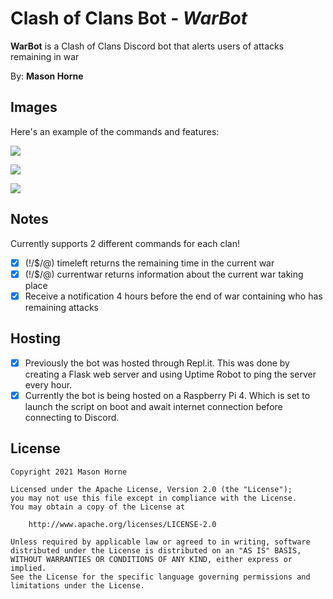 # Clash of Clans Bot - *WarBot*

**WarBot** is a Clash of Clans Discord bot that alerts users of attacks remaining in war

By: **Mason Horne**

## Images

Here's an example of the commands and features:

![](https://i.imgur.com/1QT8ySg.png)

![](https://i.imgur.com/7vOUT9M.png)

![](https://i.imgur.com/MgBFUJW.png)




## Notes

Currently supports 2 different commands for each clan!
- [x] (!/$/@) timeleft returns the remaining time in the current war
- [x] (!/$/@) currentwar returns information about the current war taking place
- [x] Receive a notification 4 hours before the end of war containing who has remaining attacks

## Hosting

- [x] Previously the bot was hosted through Repl.it. This was done by creating a Flask web server and using Uptime Robot to ping the server every hour.
- [x] Currently the bot is being hosted on a Raspberry Pi 4. Which is set to launch the script on boot and await internet connection before connecting to Discord.
## License

    Copyright 2021 Mason Horne

    Licensed under the Apache License, Version 2.0 (the "License");
    you may not use this file except in compliance with the License.
    You may obtain a copy of the License at

        http://www.apache.org/licenses/LICENSE-2.0

    Unless required by applicable law or agreed to in writing, software
    distributed under the License is distributed on an "AS IS" BASIS,
    WITHOUT WARRANTIES OR CONDITIONS OF ANY KIND, either express or implied.
    See the License for the specific language governing permissions and
    limitations under the License.
